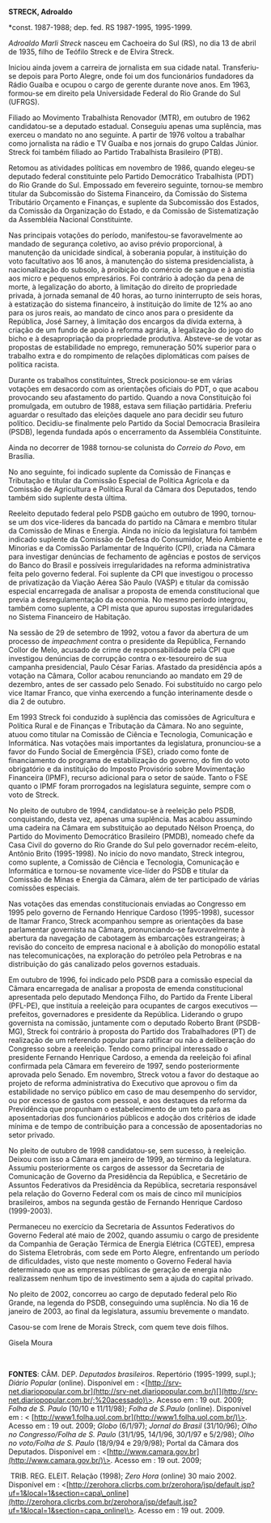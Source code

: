 **STRECK, Adroaldo**

\*const. 1987-1988; dep. fed. RS 1987-1995, 1995-1999.

*Adroaldo Marli Streck* nasceu em Cachoeira do Sul (RS), no dia 13 de
abril de 1935, filho de Teófilo Streck e de Elvira Streck.

Iniciou ainda jovem a carreira de jornalista em sua cidade natal.
Transferiu-se depois para Porto Alegre, onde foi um dos funcionários
fundadores da Rádio Guaíba e ocupou o cargo de gerente durante nove
anos. Em 1963, formou-se em direito pela Universidade Federal do Rio
Grande do Sul (UFRGS).

Filiado ao Movimento Trabalhista Renovador (MTR), em outubro de 1962
candidatou-se a deputado estadual. Conseguiu apenas uma suplência, mas
exerceu o mandato no ano seguinte. A partir de 1976 voltou a trabalhar
como jornalista na rádio e TV Guaíba e nos jornais do grupo Caldas
Júnior. Streck foi também filiado ao Partido Trabalhista Brasileiro
(PTB).

Retomou as atividades políticas em novembro de 1986, quando elegeu-se
deputado federal constituinte pelo Partido Democrático Trabalhista (PDT)
do Rio Grande do Sul. Empossado em fevereiro seguinte, tornou-se membro
titular da Subcomissão do Sistema Financeiro, da Comissão do Sistema
Tributário Orçamento e Finanças, e suplente da Subcomissão dos Estados,
da Comissão da Organização do Estado, e da Comissão de Sistematização da
Assembléia Nacional Constituinte.

Nas principais votações do período, manifestou-se favoravelmente ao
mandado de segurança coletivo, ao aviso prévio proporcional, à
manutenção da unicidade sindical, à soberania popular, à instituição do
voto facultativo aos 16 anos, à manutenção do sistema presidencialista,
à nacionalização do subsolo, à proibição do comércio de sangue e à
anistia aos micro e pequenos empresários. Foi contrário à adoção da pena
de morte, à legalização do aborto, à limitação do direito de propriedade
privada, à jornada semanal de 40 horas, ao turno ininterrupto de seis
horas, à estatização do sistema financeiro, à instituição do limite de
12% ao ano para os juros reais, ao mandato de cinco anos para o
presidente da República, José Sarney, à limitação dos encargos da dívida
externa, à criação de um fundo de apoio à reforma agrária, à legalização
do jogo do bicho e à desapropriação da propriedade produtiva. Absteve-se
de votar as propostas de estabilidade no emprego, remuneração 50%
superior para o trabalho extra e do rompimento de relações diplomáticas
com países de política racista.

Durante os trabalhos constituintes, Streck posicionou-se em várias
votações em desacordo com as orientações oficiais do PDT, o que acabou
provocando seu afastamento do partido. Quando a nova Constituição foi
promulgada, em outubro de 1988, estava sem filiação partidária. Preferiu
aguardar o resultado das eleições daquele ano para decidir seu futuro
político. Decidiu-se finalmente pelo Partido da Social Democracia
Brasileira (PSDB), legenda fundada após o encerramento da Assembléia
Constituinte.

Ainda no decorrer de 1988 tornou-se colunista do *Correio do Povo*, em
Brasília.

No ano seguinte, foi indicado suplente da Comissão de Finanças e
Tributação e titular da Comissão Especial de Política Agrícola e da
Comissão de Agricultura e Política Rural da Câmara dos Deputados, tendo
também sido suplente desta última.

Reeleito deputado federal pelo PSDB gaúcho em outubro de 1990, tornou-se
um dos vice-líderes da bancada do partido na Câmara e membro titular da
Comissão de Minas e Energia. Ainda no início da legislatura foi também
indicado suplente da Comissão de Defesa do Consumidor, Meio Ambiente e
Minorias e da Comissão Parlamentar de Inquérito (CPI), criada na Câmara
para investigar denúncias de fechamento de agências e postos de serviços
do Banco do Brasil e possíveis irregularidades na reforma administrativa
feita pelo governo federal. Foi suplente da CPI que investigou o
processo de privatização da Viação Aérea São Paulo (VASP) e titular da
comissão especial encarregada de analisar a proposta de emenda
constitucional que previa a desregulamentação da economia. No mesmo
período integrou, também como suplente, a CPI mista que apurou supostas
irregularidades no Sistema Financeiro de Habitação.

Na sessão de 29 de setembro de 1992, votou a favor da abertura de um
processo de *impeachment* contra o presidente da República, Fernando
Collor de Melo, acusado de crime de responsabilidade pela CPI que
investigou denúncias de corrupção contra o ex-tesoureiro de sua campanha
presidencial, Paulo César Farias. Afastado da presidência após a votação
na Câmara, Collor acabou renunciando ao mandato em 29 de dezembro, antes
de ser cassado pelo Senado. Foi substituído no cargo pelo vice Itamar
Franco, que vinha exercendo a função interinamente desde o dia 2 de
outubro.

Em 1993 Streck foi conduzido à suplência das comissões de Agricultura e
Política Rural e de Finanças e Tributação da Câmara. No ano seguinte,
atuou como titular na Comissão de Ciência e Tecnologia, Comunicação e
Informática. Nas votações mais importantes da legislatura, pronunciou-se
a favor do Fundo Social de Emergência (FSE), criado como fonte de
financiamento do programa de estabilização do governo, do fim do voto
obrigatório e da instituição do Imposto Provisório sobre Movimentação
Financeira (IPMF), recurso adicional para o setor de saúde. Tanto o FSE
quanto o IPMF foram prorrogados na legislatura seguinte, sempre com o
voto de Streck.

No pleito de outubro de 1994, candidatou-se à reeleição pelo PSDB,
conquistando, desta vez, apenas uma suplência. Mas acabou assumindo uma
cadeira na Câmara em substituição ao deputado Nélson Proença, do Partido
do Movimento Democrático Brasileiro (PMDB), nomeado chefe da Casa Civil
do governo do Rio Grande do Sul pelo governador recém-eleito, Antônio
Brito (1995-1998). No início do novo mandato, Streck integrou, como
suplente, a Comissão de Ciência e Tecnologia, Comunicação e Informática
e tornou-se novamente vice-líder do PSDB e titular da Comissão de Minas
e Energia da Câmara, além de ter participado de várias comissões
especiais.

Nas votações das emendas constitucionais enviadas ao Congresso em 1995
pelo governo de Fernando Henrique Cardoso (1995-1998), sucessor de
Itamar Franco, Streck acompanhou sempre as orientações da base
parlamentar governista na Câmara, pronunciando-se favoravelmente à
abertura da navegação de cabotagem às embarcações estrangeiras; à
revisão do conceito de empresa nacional e à abolição do monopólio
estatal nas telecomunicações, na exploração do petróleo pela Petrobras e
na distribuição do gás canalizado pelos governos estaduais.

Em outubro de 1996, foi indicado pelo PSDB para a comissão especial da
Câmara encarregada de analisar a proposta de emenda constitucional
apresentada pelo deputado Mendonça Filho, do Partido da Frente Liberal
(PFL-PE), que instituía a reeleição para ocupantes de cargos executivos
— prefeitos, governadores e presidente da República. Liderando o grupo
governista na comissão, juntamente com o deputado Roberto Brant
(PSDB-MG), Streck foi contrário à proposta do Partido dos Trabalhadores
(PT) de realização de um referendo popular para ratificar ou não a
deliberação do Congresso sobre a reeleição. Tendo como principal
interessado o presidente Fernando Henrique Cardoso, a emenda da
reeleição foi afinal confirmada pela Câmara em fevereiro de 1997, sendo
posteriormente aprovada pelo Senado. Em novembro, Streck votou a favor
do destaque ao projeto de reforma administrativa do Executivo que
aprovou o fim da estabilidade no serviço público em caso de mau
desempenho do servidor, ou por excesso de gastos com pessoal, e aos
destaques da reforma da Previdência que propunham o estabelecimento de
um teto para as aposentadorias dos funcionários públicos e adoção dos
critérios de idade mínima e de tempo de contribuição para a concessão de
aposentadorias no setor privado.

No pleito de outubro de 1998 candidatou-se, sem sucesso, à reeleição.
Deixou com isso a Câmara em janeiro de 1999, ao término da legislatura.
Assumiu posteriormente os cargos de assessor da Secretaria de
Comunicação de Governo da Presidência da República, e Secretário de
Assuntos Federativos da Presidência da República, secretaria responsável
pela relação do Governo Federal com os mais de cinco mil municípios
brasileiros, ambos na segunda gestão de Fernando Henrique Cardoso
(1999-2003).

Permaneceu no exercício da Secretaria de Assuntos Federativos do Governo
Federal até maio de 2002, quando assumiu o cargo de presidente da
Companhia de Geração Térmica de Energia Elétrica (CGTEE), empresa do
Sistema Eletrobrás, com sede em Porto Alegre, enfrentando um período de
dificuldades, visto que neste momento o Governo Federal havia
determinado que as empresas públicas de geração de energia não
realizassem nenhum tipo de investimento sem a ajuda do capital privado.

No pleito de 2002, concorreu ao cargo de deputado federal pelo Rio
Grande, na legenda do PSDB, conseguindo uma suplência. No dia 16 de
janeiro de 2003, ao final da legislatura, assumiu brevemente o mandato.

Casou-se com Irene de Morais Streck, com quem teve dois filhos.

Gisela Moura

 

**FONTES**: CÂM. DEP. *Deputados brasileiros*. Repertório (1995-1999,
supl.); *Diário* *Popular* (online). Disponível em :
\<[http://srv-net.diariopopular.com.br](http://srv-net.diariopopular.com.br/)[](http://srv-net.diariopopular.com.br/;%20acessado)\>.
Acesso em : 19 out. 2009; *Folha de S. Paulo* (10/10 e 11/11/98); *Folha
de S.Paulo* (online). Disponível em : \<
[http://www1.folha.uol.com.br](http://www1.folha.uol.com.br/)\>. Acesso
em : 19 out. 2009; *Globo* (6/1/97); *Jornal do* *Brasil* (31/10/96);
*Olho no Congresso/Folha de S. Paulo* (31/1/95, 14/1/96, 30/1/97 e
5/2/98); *Olho no voto/Folha de S. Paulo* (18/9/94 e 29/9/98); Portal da
Câmara dos Deputados. Disponível em :
\<[http://www.camara.gov.br](http://www.camara.gov.br/)\>. Acesso em :
19 out. 2009;

 TRIB. REG. ELEIT. Relação (1998); *Zero Hora* (online) 30 maio 2002.
Disponível em :
\<[http://zerohora.clicrbs.com.br/zerohora/jsp/default.jsp?uf=1&local=1&section=capa\_online](http://zerohora.clicrbs.com.br/zerohora/jsp/default.jsp?uf=1&local=1&section=capa_online)\>.
Acesso em : 19 out. 2009.

 
